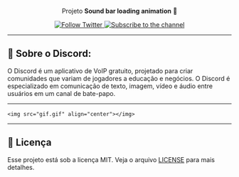 <p align="center">Projeto <strong>Sound bar loading animation</strong> 👾</p>
<p align="center">
<a href="https://twitter.com/uMaguzin">
    <img alt="Follow Twitter" src="https://img.shields.io/twitter/follow/uMaguzin?style=social">
</a>
<a href="https://www.youtube.com/watch?v=jF48buFZ_Sc">
    <img alt="Subscribe to the channel" src="https://img.shields.io/youtube/views/LdlS2TuJpt4?style=social">
</a>

---

## 👾 Sobre o Discord: 

O Discord é um aplicativo de VoIP gratuito, projetado para criar comunidades que variam de jogadores a educação e negócios. O Discord é especializado em comunicação de texto, imagem, vídeo e áudio entre usuários em um canal de bate-papo. 

---

    <img src="gif.gif" align="center"></img>

---

## :memo: Licença

Esse projeto está sob a licença MIT. Veja o arquivo [LICENSE](LICENSE.md) para mais detalhes.